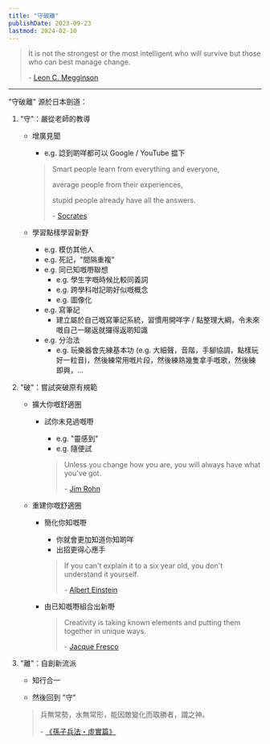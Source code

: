 ```yaml
---
title: "守破離"
publishDate: 2023-09-23
lastmod: 2024-02-10
---
```


> It is not the strongest or the most intelligent who will survive but those who can best manage change.
>
> \- [Leon C. Megginson](https://www.goodreads.com/quotes/293400-it-is-not-the-strongest-or-the-most-intelligent-who)

---

"守破離" 源於日本劍道：

1. "守"：嚴從老師的教導

   - 增廣見聞

     - e.g. 諗到啲咩都可以 Google / YouTube 揾下

     > Smart people learn from everything and everyone,
     >
     > average people from their experiences,
     >
     > stupid people already have all the answers.
     >
     > \- [Socrates](https://www.goodreads.com/quotes/10408021-smart-people-learn-from-everything-and-everyone-average-people-from)

   - 學習點樣學習新野

     - e.g. 模仿其他人
     - e.g. 死記，"間隔重複"
     - e.g. 同已知嘅嘢聯想
       - e.g. 學生字嘅時候比較同義詞
       - e.g. 跨學科咁記啲好似嘅概念
       - e.g. 圖像化
     - e.g. 寫筆記
       - 建立屬於自己嘅寫筆記系統，習慣用開咩字 / 點整理大綱，令未來嘅自己一睇返就攞得返啲知識
     - e.g. 分治法
       - e.g. 玩樂器會先練基本功 (e.g. 大細聲，音階，手腳協調，點樣玩好一粒音)，然後練常用嘅片段，然後練熟幾隻拿手嘅歌，然後練即興，...

2. "破"：嘗試突破原有規範

   - 擴大你嘅舒適圈

     - 試你未見過嘅嘢

       - e.g. "靈感到"
       - e.g. 隨便試

       > Unless you change how you are, you will always have what you've got.
       >
       > \- [Jim Rohn](https://www.goodreads.com/quotes/364884-unless-you-change-how-you-are-you-will-always-have)

   - 重建你嘅舒適圈

     - 簡化你知嘅嘢

       - 你就會更加知道你知啲咩
       - 出招更得心應手

       > If you can't explain it to a six year old, you don't understand it yourself.
       >
       > \- [Albert Einstein](https://www.goodreads.com/quotes/19421-if-you-can-t-explain-it-to-a-six-year-old)

     - 由已知嘅嘢組合出新嘢

       > Creativity is taking known elements and putting them together in unique
       > ways.
       >
       > \- [Jacque Fresco](https://quotefancy.com/quote/1196029/Jacque-Fresco-Creativity-is-taking-known-elements-and-putting-them-together-in-unique)

3. "離"：自創新流派

   - 知行合一

   - 然後回到 "守"

   > 兵無常勢，水無常形，能因敵變化而取勝者，謂之神。
   >
   > \- [《孫子兵法・虛實篇》](https://web.nutn.edu.tw/gac370/teaching/chapter/sun_Z.htm#6)
